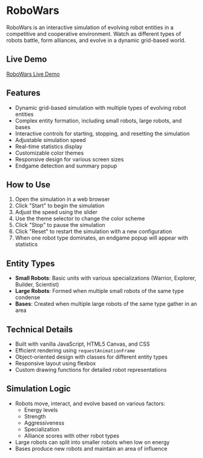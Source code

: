 # RoboWars

RoboWars is an interactive simulation of evolving robot entities in a competitive and cooperative environment. Watch as different types of robots battle, form alliances, and evolve in a dynamic grid-based world.

## Live Demo

[RoboWars Live Demo](https://tflannagan.github.io/RoboWars/)

## Features

* Dynamic grid-based simulation with multiple types of evolving robot entities
* Complex entity formation, including small robots, large robots, and bases
* Interactive controls for starting, stopping, and resetting the simulation
* Adjustable simulation speed
* Real-time statistics display
* Customizable color themes
* Responsive design for various screen sizes
* Endgame detection and summary popup

## How to Use

1. Open the simulation in a web browser
2. Click "Start" to begin the simulation
3. Adjust the speed using the slider
4. Use the theme selector to change the color scheme
5. Click "Stop" to pause the simulation
6. Click "Reset" to restart the simulation with a new configuration
7. When one robot type dominates, an endgame popup will appear with statistics

## Entity Types

* **Small Robots**: Basic units with various specializations (Warrior, Explorer, Builder, Scientist)
* **Large Robots**: Formed when multiple small robots of the same type condense
* **Bases**: Created when multiple large robots of the same type gather in an area

## Technical Details

* Built with vanilla JavaScript, HTML5 Canvas, and CSS
* Efficient rendering using `requestAnimationFrame`
* Object-oriented design with classes for different entity types
* Responsive layout using flexbox
* Custom drawing functions for detailed robot representations

## Simulation Logic

* Robots move, interact, and evolve based on various factors:
  - Energy levels
  - Strength
  - Aggressiveness
  - Specialization
  - Alliance scores with other robot types
* Large robots can split into smaller robots when low on energy
* Bases produce new robots and maintain an area of influence
